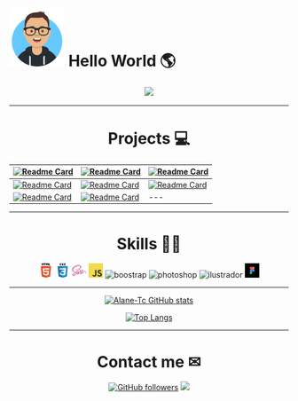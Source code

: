 # <img alt="Logo" width="100px" src="https://github.com/Alane-Tc/Alane-Tc/blob/main/src/img/avataaars.png?raw=true" />  Hello World :earth_americas: 

<div align="center">
<img src="https://media.giphy.com/media/TIejJSkHLZh4s/giphy.gif">
</div>

------------

<h1 align="center">Projects 💻</h1>

<div align="center">

| [![Readme Card](https://github-readme-stats.vercel.app/api/pin/?username=Alane-Tc&repo=FormatoApa)](https://github.com/Alane-Tc/FormatoApa) |  [![Readme Card](https://github-readme-stats.vercel.app/api/pin/?username=Alane-Tc&repo=FormatoApaDesktop)](https://github.com/Alane-Tc/FormatoApaDesktop) |  [![Readme Card](https://github-readme-stats.vercel.app/api/pin/?username=Alane-Tc&repo=QueGeneracionEres)](https://github.com/Alane-Tc/QueGeneracionEres) |
| ------------ | ------------ | ------------ |
| [![Readme Card](https://github-readme-stats.vercel.app/api/pin/?username=Alane-Tc&repo=Animals-App)](https://github.com/Alane-Tc/Animals-App)  |  [![Readme Card](https://github-readme-stats.vercel.app/api/pin/?username=Alane-Tc&repo=Color-Generator)](https://github.com/Alane-Tc/Color-Generator) | [![Readme Card](https://github-readme-stats.vercel.app/api/pin/?username=Alane-Tc&repo=Solar-System-Planets)](https://github.com/Alane-Tc/Solar-System-Planets)|
| [![Readme Card](https://github-readme-stats.vercel.app/api/pin/?username=Alane-Tc&repo=Contactos_App)](https://github.com/Alane-Tc/Contactos_App)  | [![Readme Card](https://github-readme-stats.vercel.app/api/pin/?username=Alane-Tc&repo=Breaking-Bad-App)](https://github.com/Alane-Tc/Breaking-Bad-App) |--- |

 </div>


------------
 <h1 align="center">Skills 👨‍💻 </h1>

<div align="center">

<img alt="HTML5" width="26px" src="https://raw.githubusercontent.com/github/explore/05d0f0dfceafd861bdf2b53559399dae7b2e2d8b/topics/html/html.png" /> <img alt="CSS3" width="26px" src="https://raw.githubusercontent.com/github/explore/05d0f0dfceafd861bdf2b53559399dae7b2e2d8b/topics/css/css.png" /> <img alt="Sass" width="26px" src="https://raw.githubusercontent.com/github/explore/05d0f0dfceafd861bdf2b53559399dae7b2e2d8b/topics/sass/sass.png" /> <img alt="JavaScript" width="26px" src="https://raw.githubusercontent.com/github/explore/80688e429a7d4ef2fca1e82350fe8e3517d3494d/topics/javascript/javascript.png" /> <img alt="boostrap" width="26px" src="https://upload.wikimedia.org/wikipedia/commons/thumb/b/b2/Bootstrap_logo.svg/1024px-Bootstrap_logo.svg.png" /> <img alt="photoshop" width="26px" src="https://upload.wikimedia.org/wikipedia/commons/thumb/e/ec/Adobe_Photoshop_CS4_icon.svg/781px-Adobe_Photoshop_CS4_icon.svg.png" /> <img alt="ilustrador" width="26px" src="https://upload.wikimedia.org/wikipedia/commons/thumb/6/66/Illustrator_CC_icon.png/492px-Illustrator_CC_icon.png" /> <img alt="figma" width="26px" src="https://raw.githubusercontent.com/github/explore/05d0f0dfceafd861bdf2b53559399dae7b2e2d8b/topics/figma/figma.png" />

</div>

<hr>

<div align="center">

[![Alane-Tc GitHub stats](https://github-readme-stats.vercel.app/api?username=Alane-Tc)](https://github.com/Alane-Tc) 


[![Top Langs](https://github-readme-stats.vercel.app/api/top-langs/?username=Alane-Tc&langs_count=8)](https://github.com/Alane-Tc) </div>

---
<h1 align="center">Contact me ✉ </h1>

<div align="center">

[![GitHub followers](https://img.shields.io/github/followers/Alane-Tc?color=%23ef476f&label=Alane-Tc&logo=Github&style=for-the-badge)](https://github.com/Alane-Tc) [![](https://img.shields.io/badge/Alane--Tc-Gitlab-%23ef476f?style=for-the-badge)](https://gitlab.com/Alane_tc) </div>
